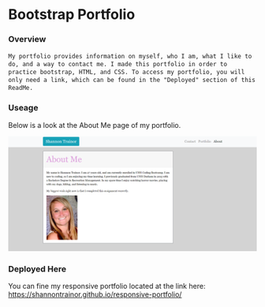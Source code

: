 # Bootstrap Portfolio

### Overview
    My portfolio provides information on myself, who I am, what I like to do, and a way to contact me. I made this portfolio in order to practice bootstrap, HTML, and CSS. To access my portfolio, you will only need a link, which can be found in the "Deployed" section of this ReadMe.

### Useage
Below is a look at the About Me page of my portfolio.

 ![](Assets/myphotos/about-me-copy.png)

### Deployed Here
You can fine my responsive portfolio located at the link here:
https://shannontrainor.github.io/responsive-portfolio/